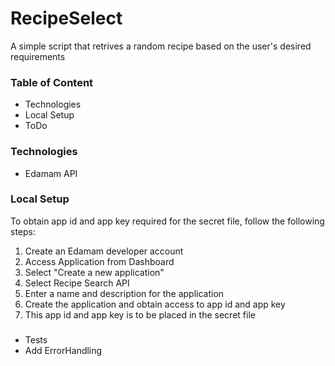 # RecipeSelect

A simple script that retrives a random recipe based on the user's desired requirements

### Table of Content

* Technologies
* Local Setup
* ToDo

### Technologies

* Edamam API

### Local Setup

To obtain app id and app key required for the secret file, follow the following steps:
1. Create an Edamam developer account
2. Access Application from Dashboard
3. Select "Create a new application"
4. Select Recipe Search API
5. Enter a name and description for the application
6. Create the application and obtain access to app id and app key
7. This app id and app key is to be placed in the secret file

###

* Tests
* Add ErrorHandling
